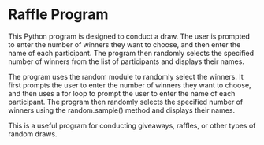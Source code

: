 # Raffle Program
This Python program is designed to conduct a draw. The user is prompted to enter the number of winners they want to choose, and then enter the name of each participant. The program then randomly selects the specified number of winners from the list of participants and displays their names.

The program uses the random module to randomly select the winners. It first prompts the user to enter the number of winners they want to choose, and then uses a for loop to prompt the user to enter the name of each participant. The program then randomly selects the specified number of winners using the random.sample() method and displays their names.

This is a useful program for conducting giveaways, raffles, or other types of random draws.
